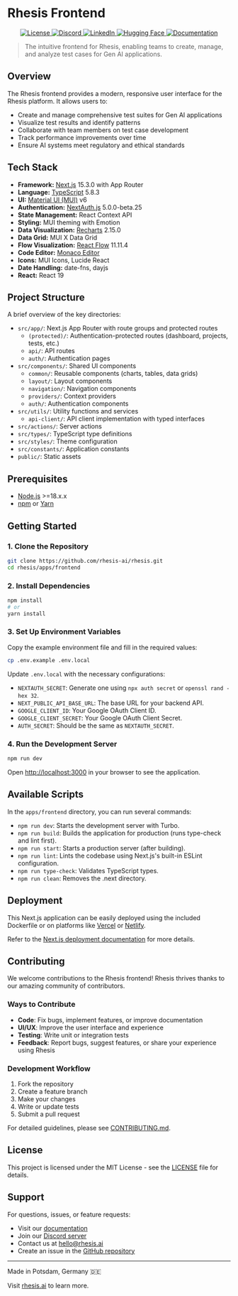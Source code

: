 # Rhesis Frontend

<p align="center">
  <a href="https://github.com/rhesis-ai/rhesis/blob/main/LICENSE">
    <img src="https://img.shields.io/github/license/rhesis-ai/rhesis" alt="License">
  </a>
  <a href="https://discord.rhesis.ai">
    <img src="https://img.shields.io/discord/1340989671601209408?color=7289da&label=Discord&logo=discord&logoColor=white" alt="Discord">
  </a>
  <a href="https://www.linkedin.com/company/rhesis-ai">
    <img src="https://img.shields.io/badge/LinkedIn-Rhesis_AI-blue?logo=linkedin" alt="LinkedIn">
  </a>
  <a href="https://huggingface.co/rhesis">
    <img src="https://img.shields.io/badge/🤗-Rhesis-yellow" alt="Hugging Face">
  </a>
  <a href="https://docs.rhesis.ai">
    <img src="https://img.shields.io/badge/docs-rhesis.ai-blue" alt="Documentation">
  </a>
</p>

> The intuitive frontend for Rhesis, enabling teams to create, manage, and analyze test cases for Gen AI applications.

## Overview

The Rhesis frontend provides a modern, responsive user interface for the Rhesis platform. It allows users to:

- Create and manage comprehensive test suites for Gen AI applications
- Visualize test results and identify patterns
- Collaborate with team members on test case development
- Track performance improvements over time
- Ensure AI systems meet regulatory and ethical standards

## Tech Stack

* **Framework:** [Next.js](https://nextjs.org/) 15.3.0 with App Router
* **Language:** [TypeScript](https://www.typescriptlang.org/) 5.8.3
* **UI:** [Material UI (MUI)](https://mui.com/) v6
* **Authentication:** [NextAuth.js](https://next-auth.js.org/) 5.0.0-beta.25
* **State Management:** React Context API
* **Styling:** MUI theming with Emotion
* **Data Visualization:** [Recharts](https://recharts.org/) 2.15.0
* **Data Grid:** MUI X Data Grid
* **Flow Visualization:** [React Flow](https://reactflow.dev/) 11.11.4
* **Code Editor:** [Monaco Editor](https://microsoft.github.io/monaco-editor/)
* **Icons:** MUI Icons, Lucide React
* **Date Handling:** date-fns, dayjs
* **React:** React 19

## Project Structure

A brief overview of the key directories:

* `src/app/`: Next.js App Router with route groups and protected routes
  * `(protected)/`: Authentication-protected routes (dashboard, projects, tests, etc.)
  * `api/`: API routes
  * `auth/`: Authentication pages
* `src/components/`: Shared UI components
  * `common/`: Reusable components (charts, tables, data grids)
  * `layout/`: Layout components
  * `navigation/`: Navigation components
  * `providers/`: Context providers
  * `auth/`: Authentication components
* `src/utils/`: Utility functions and services
  * `api-client/`: API client implementation with typed interfaces
* `src/actions/`: Server actions
* `src/types/`: TypeScript type definitions
* `src/styles/`: Theme configuration
* `src/constants/`: Application constants
* `public/`: Static assets

## Prerequisites

* [Node.js](https://nodejs.org/) >=18.x.x
* [npm](https://www.npmjs.com/) or [Yarn](https://yarnpkg.com/)

## Getting Started

### 1. Clone the Repository

```bash
git clone https://github.com/rhesis-ai/rhesis.git
cd rhesis/apps/frontend
```

### 2. Install Dependencies

```bash
npm install
# or
yarn install
```

### 3. Set Up Environment Variables

Copy the example environment file and fill in the required values:

```bash
cp .env.example .env.local
```

Update `.env.local` with the necessary configurations:

* `NEXTAUTH_SECRET`: Generate one using `npx auth secret` or `openssl rand -hex 32`.
* `NEXT_PUBLIC_API_BASE_URL`: The base URL for your backend API.
* `GOOGLE_CLIENT_ID`: Your Google OAuth Client ID.
* `GOOGLE_CLIENT_SECRET`: Your Google OAuth Client Secret.
* `AUTH_SECRET`: Should be the same as `NEXTAUTH_SECRET`.

### 4. Run the Development Server

```bash
npm run dev
```

Open [http://localhost:3000](http://localhost:3000) in your browser to see the application.

## Available Scripts

In the `apps/frontend` directory, you can run several commands:

* `npm run dev`: Starts the development server with Turbo.
* `npm run build`: Builds the application for production (runs type-check and lint first).
* `npm run start`: Starts a production server (after building).
* `npm run lint`: Lints the codebase using Next.js's built-in ESLint configuration.
* `npm run type-check`: Validates TypeScript types.
* `npm run clean`: Removes the .next directory.

## Deployment

This Next.js application can be easily deployed using the included Dockerfile or on platforms like [Vercel](https://vercel.com/) or [Netlify](https://www.netlify.com/).

Refer to the [Next.js deployment documentation](https://nextjs.org/docs/deployment) for more details.

## Contributing

We welcome contributions to the Rhesis frontend! Rhesis thrives thanks to our amazing community of contributors.

### Ways to Contribute

- **Code**: Fix bugs, implement features, or improve documentation
- **UI/UX**: Improve the user interface and experience
- **Testing**: Write unit or integration tests
- **Feedback**: Report bugs, suggest features, or share your experience using Rhesis

### Development Workflow

1. Fork the repository
2. Create a feature branch
3. Make your changes
4. Write or update tests
5. Submit a pull request

For detailed guidelines, please see [CONTRIBUTING.md](../../CONTRIBUTING.md).

## License

This project is licensed under the MIT License - see the [LICENSE](../../LICENSE) file for details.

## Support

For questions, issues, or feature requests:
- Visit our [documentation](https://docs.rhesis.ai)
- Join our [Discord server](https://discord.rhesis.ai)
- Contact us at hello@rhesis.ai
- Create an issue in the [GitHub repository](https://github.com/rhesis-ai/rhesis/issues)

---

Made in Potsdam, Germany 🇩🇪

Visit [rhesis.ai](https://rhesis.ai) to learn more.
